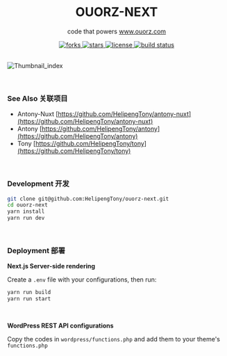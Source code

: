 <div align="center">
  <h1>OUORZ-NEXT</h1>
  <p>code that powers <a href="https://www.ouorz.com" target="_blank">www.ouorz.com</a></p>
  <a href="https://github.com/HelipengTony/ouorz-next">
    <img src="https://img.shields.io/github/forks/HelipengTony/ouorz-next.svg" alt="forks">
  </a>

  <a href="https://github.com/HelipengTony/ouorz-next">
    <img src="https://img.shields.io/github/stars/HelipengTony/ouorz-next.svg" alt="stars">
  </a>

  <a href="https://github.com/HelipengTony/ouorz-next">
    <img src="https://img.shields.io/github/license/HelipengTony/ouorz-next.svg" alt="license">
  </a>

  <a href="https://github.com/HelipengTony/ouorz-next">
    <img src="https://github.com/HelipengTony/ouorz-next/workflows/Tests/badge.svg?branch=main" alt="build status">
  </a>
</div>

<br/>

![Thumbnail_index](https://static.ouorz.com/screen-shot-ouorz-next.png)

<br/>

### See Also 关联项目
- Antony-Nuxt [https://github.com/HelipengTony/antony-nuxt](https://github.com/HelipengTony/antony-nuxt)
- Antony [https://github.com/HelipengTony/antony](https://github.com/HelipengTony/antony)
- Tony [https://github.com/HelipengTony/tony](https://github.com/HelipengTony/tony)

<br/>

### Development 开发
```bash
git clone git@github.com:HelipengTony/ouorz-next.git
cd ouorz-next
yarn install
yarn run dev
```

<br/>

### Deployment 部署
**Next.js Server-side rendering**

Create a `.env` file with your configurations, then run:

```bash
yarn run build
yarn run start
```

<br/>

**WordPress REST API configurations**

Copy the codes in `wordpress/functions.php` and add them to your theme's `functions.php`
